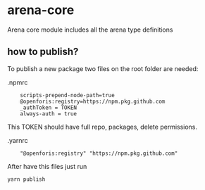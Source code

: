 # arena-core

Arena core module includes all the arena type definitions

## how to publish?

To publish a new package two files on the root folder are needed:

.npmrc

```
    scripts-prepend-node-path=true
    @openforis:registry=https://npm.pkg.github.com
    _authToken = TOKEN
    always-auth = true
```

This TOKEN should have full repo, packages, delete permissions.

.yarnrc

```
    "@openforis:registry" "https://npm.pkg.github.com"
```

After have this files just run

`yarn publish`
